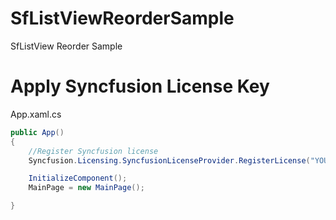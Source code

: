 # SfListViewReorderSample
SfListView Reorder Sample

# Apply Syncfusion License Key
App.xaml.cs
~~~~C#
public App()
{
	//Register Syncfusion license
	Syncfusion.Licensing.SyncfusionLicenseProvider.RegisterLicense("YOUR LICENSE KEY");

    InitializeComponent();
	MainPage = new MainPage();

}
~~~~